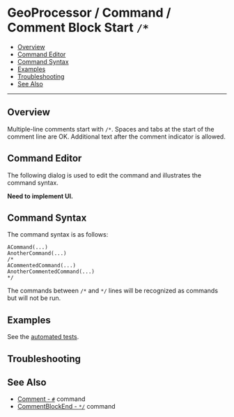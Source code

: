 # GeoProcessor / Command / Comment Block Start `/*` #

* [Overview](#overview)
* [Command Editor](#command-editor)
* [Command Syntax](#command-syntax)
* [Examples](#examples)
* [Troubleshooting](#troubleshooting)
* [See Also](#see-also)

-------------------------

## Overview ##

Multiple-line comments start with `/*`.
Spaces and tabs at the start of the comment line are OK.
Additional text after the comment indicator is allowed.

## Command Editor ##

The following dialog is used to edit the command and illustrates the command syntax.

**Need to implement UI.**

## Command Syntax ##

The command syntax is as follows:

```text
ACommand(...)
AnotherCommand(...)
/*
ACommentedCommand(...)
AnotherCommentedCommand(...)
*/
```

The commands between `/*` and `*/` lines will be recognized as commands but will not be run.

## Examples ##

See the [automated tests](https://github.com/OpenWaterFoundation/owf-app-geoprocessor-python-test/tree/master/test/commands/CommentBlockStart).

## Troubleshooting ##

## See Also ##

* [Comment - `#`](../Comment/Comment.md) command
* [CommentBlockEnd - `*/`](../CommentBlockEnd/CommentBlockEnd.md) command

